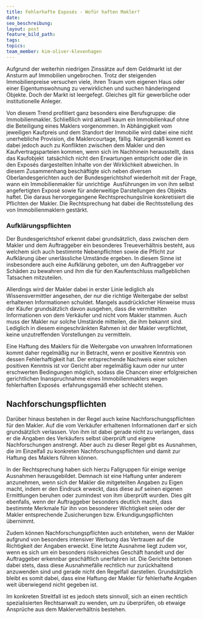 ```yaml
---
title: Fehlerhafte Exposés - Wofür haften Makler?
date:
seo_beschreibung:
layout: post
feature_bild_path:
tags:
topics:
team_member: kim-oliver-klevenhagen
---
```


Aufgrund der weiterhin niedrigen Zinss&auml;tze auf dem Geldmarkt ist der Ansturm auf Immobilien ungebrochen. Trotz der steigenden Immobilienpreise versuchen viele, ihren Traum vom eigenen Haus oder einer Eigentumswohnung zu verwirklichen und suchen h&auml;nderingend Objekte. Doch der Markt ist leergefegt. Gleiches gilt f&uuml;r gewerbliche oder institutionelle Anleger.&nbsp;

Von diesem Trend profitiert ganz besonders eine Berufsgruppe: die Immobilienmakler. Schlie&szlig;lich wird aktuell kaum ein Immobilienkauf ohne die Beteiligung eines Maklers vorgenommen. In Abh&auml;ngigkeit vom jeweiligen Kaufpreis und dem Standort der Immobilie wird dabei eine nicht unerhebliche Provision, die Maklercourtage, f&auml;llig. Naturgem&auml;&szlig; kommt es dabei jedoch auch zu Konflikten zwischen dem Makler und den Kaufvertragsparteien kommen, wenn sich im Nachhinein herausstellt, dass das Kaufobjekt&nbsp; tats&auml;chlich nicht den Erwartungen entspricht oder die in den Expos&eacute;s dargestellten Inhalte von der Wirklichkeit abweichen. In diesem Zusammenhang besch&auml;ftigte sich neben diversen Oberlandesgerichten auch der Bundesgerichtshof wiederholt mit der Frage, wann ein Immobilienmakler f&uuml;r unrichtige&nbsp; Ausf&uuml;hrungen im von ihm selbst angefertigten Expos&eacute; sowie f&uuml;r anderweitige Darstellungen des Objekts haftet. Die daraus hervorgegangene Rechtsprechungslinie konkretisiert die Pflichten der Makler. Die Rechtsprechung hat dabei die Rechtsstellung des von Immobilienmaklern gest&auml;rkt. &nbsp;

### Aufkl&auml;rungspflichten

Der Bundesgerichtshof erkennt dabei grunds&auml;tzlich, dass zwischen dem Makler und dem Auftraggeber ein besonderes Treueverh&auml;ltnis besteht, aus welchem sich auch bestimmte Nebenpflichten sowie die Pflicht zur Aufkl&auml;rung &uuml;ber unerl&auml;ssliche Umst&auml;nde ergeben. In diesem Sinne ist insbesondere auch eine Aufkl&auml;rung geboten, um den Auftraggeber vor Sch&auml;den zu bewahren und ihm die f&uuml;r den Kaufentschluss ma&szlig;geblichen Tatsachen mitzuteilen.

Allerdings wird der Makler dabei in erster Linie lediglich als Wissensvermittler angesehen, der nur die richtige Weitergabe der selbst erhaltenen Informationen schuldet. Mangels ausdr&uuml;cklicher Hinweise muss der K&auml;ufer grunds&auml;tzlich davon ausgehen, dass die vermittelten Informationen von dem Verk&auml;ufer und nicht vom Makler stammen. Auch muss der Makler nur solche Umst&auml;nde mitteilen, die ihm bekannt sind. Lediglich in diesem eingeschr&auml;nkten Rahmen ist der Makler verpflichtet, keine unzutreffenden Vorstellungen zu vermitteln.

Eine Haftung des Maklers f&uuml;r die Weitergabe von unwahren Informationen kommt daher regelm&auml;&szlig;ig nur in Betracht, wenn er positive Kenntnis von dessen Fehlerhaftigkeit hat. Der entsprechende Nachweis einer solchen positiven Kenntnis ist vor Gericht aber regelm&auml;&szlig;ig kaum oder nur unter erschwerten Bedingungen m&ouml;glich, sodass die Chancen einer erfolgreichen gerichtlichen Inanspruchnahme eines Immobilienmaklers wegen fehlerhaften Expos&eacute;s&nbsp; erfahrungsgem&auml;&szlig; eher schlecht stehen.

## Nachforschungspflichten

Dar&uuml;ber hinaus bestehen in der Regel auch keine Nachforschungspflichten f&uuml;r den Makler. Auf die vom Verk&auml;ufer erhaltenen Informationen darf er sich grunds&auml;tzlich verlassen. Von ihm ist dabei gerade nicht zu verlangen, dass er die Angaben des Verk&auml;ufers selbst &uuml;berpr&uuml;ft und eigene Nachforschungen anstrengt. Aber auch zu dieser Regel gibt es Ausnahmen, die im Einzelfall zu konkreten Nachforschungspflichten und damit zur Haftung des Maklers f&uuml;hren k&ouml;nnen.

In der Rechtsprechung haben sich hierzu Fallgruppen f&uuml;r einige wenige Ausnahmen herausgebildet. Demnach ist eine Haftung unter anderem anzunehmen, wenn sich der Makler die mitgeteilten Angaben zu Eigen macht, indem er den Eindruck erweckt, dass diese auf seinen eigenen Ermittlungen beruhen oder zumindest von ihm &uuml;berpr&uuml;ft wurden. Dies gilt ebenfalls, wenn der Auftraggeber besonders deutlich macht, dass bestimmte Merkmale f&uuml;r ihn von besonderer Wichtigkeit seien oder der Makler entsprechende Zusicherungen bzw. Erkundigungspflichten &uuml;bernimmt.

Zudem k&ouml;nnen Nachforschungspflichten auch entstehen, wenn der Makler aufgrund von besonders intensiver Werbung das Vertrauen auf die Richtigkeit der Angaben erweckt. Eine letzte Ausnahme liegt zudem vor, wenn es sich um ein besonders risikoreiches Gesch&auml;ft handelt und der Auftraggeber erkennbar gesch&auml;ftlich unerfahren ist. Die Gerichte betonen dabei stets, dass diese Ausnahmef&auml;lle rechtlich nur zur&uuml;ckhaltend anzuwenden sind und gerade nicht den Regelfall darstellen. Grunds&auml;tzlich bleibt es somit dabei, dass eine Haftung der Makler f&uuml;r fehlerhafte Angaben weit &uuml;berwiegend nicht gegeben ist.

Im konkreten Streitfall ist es jedoch stets sinnvoll, sich an einen rechtlich spezialisierten Rechtsanwalt zu wenden, um zu &uuml;berpr&uuml;fen, ob etwaige Anspr&uuml;che aus dem Maklerverh&auml;ltnis bestehen.